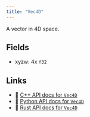 ```yaml
---
title: "Vec4D"
---
```


A vector in 4D space.

## Fields

* xyzw: 4x `f32`

## Links
 * 🌊 [C++ API docs for `Vec4D`](https://ref.rerun.io/docs/cpp/stable/structrerun_1_1datatypes_1_1Vec4D.html)
 * 🐍 [Python API docs for `Vec4D`](https://ref.rerun.io/docs/python/stable/common/datatypes#rerun.datatypes.Vec4D)
 * 🦀 [Rust API docs for `Vec4D`](https://docs.rs/rerun/latest/rerun/datatypes/struct.Vec4D.html)


